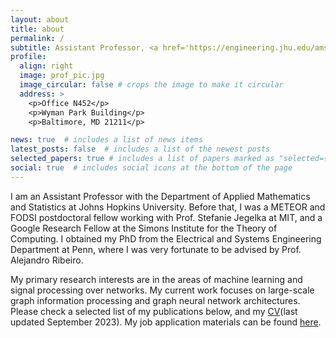 ```yaml
---
layout: about
title: about
permalink: /
subtitle: Assistant Professor, <a href='https://engineering.jhu.edu/ams/'>Department of Applied Mathematics and Statistics, Johns Hopkins University</a>. 
profile:
  align: right
  image: prof_pic.jpg
  image_circular: false # crops the image to make it circular
  address: >
    <p>Office N452</p>
    <p>Wyman Park Building</p>
    <p>Baltimore, MD 21211</p>

news: true  # includes a list of news items
latest_posts: false  # includes a list of the newest posts
selected_papers: true # includes a list of papers marked as "selected={true}"
social: true  # includes social icons at the bottom of the page
---
```


I am an Assistant Professor with the Department of Applied Mathematics and Statistics at Johns Hopkins University. Before that, I was a METEOR and FODSI postdoctoral fellow working with Prof. Stefanie Jegelka at MIT, and a Google Research Fellow at the Simons Institute for the Theory of Computing. I obtained my PhD from the Electrical and Systems Engineering Department at Penn, where I was very fortunate to be advised by Prof. Alejandro Ribeiro. 

My primary research interests are in the areas of machine learning and signal processing over networks. My current work focuses on large-scale graph information processing and graph neural network architectures. Please check a selected list of my publications below, and my [CV](https://www.dropbox.com/s/k7tnugb9yrfjieq/cv_luana_ruiz.pdf?dl=0)(last updated September 2023). My job application materials can be found [here](https://www.dropbox.com/sh/cu97rg61qvsa8dr/AAAyC45G_0L_lxmlTT0k9XIBa?dl=0).